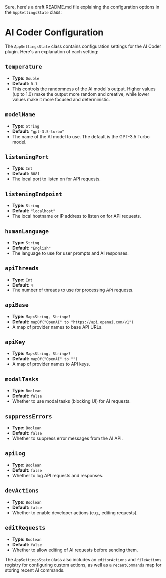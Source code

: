 Sure, here's a draft README.md file explaining the configuration options in the `AppSettingsState` class:

# AI Coder Configuration

The `AppSettingsState` class contains configuration settings for the AI Coder plugin. Here's an explanation of each
setting:

## `temperature`

- **Type:** `Double`
- **Default:** `0.1`
- This controls the randomness of the AI model's output. Higher values (up to 1.0) make the output more random and
  creative, while lower values make it more focused and deterministic.

## `modelName`

- **Type:** `String`
- **Default:** `"gpt-3.5-turbo"`
- The name of the AI model to use. The default is the GPT-3.5 Turbo model.

## `listeningPort`

- **Type:** `Int`
- **Default:** `8081`
- The local port to listen on for API requests.

## `listeningEndpoint`

- **Type:** `String`
- **Default:** `"localhost"`
- The local hostname or IP address to listen on for API requests.

## `humanLanguage`

- **Type:** `String`
- **Default:** `"English"`
- The language to use for user prompts and AI responses.

## `apiThreads`

- **Type:** `Int`
- **Default:** `4`
- The number of threads to use for processing API requests.

## `apiBase`

- **Type:** `Map<String, String>?`
- **Default:** `mapOf("OpenAI" to "https://api.openai.com/v1")`
- A map of provider names to base API URLs.

## `apiKey`

- **Type:** `Map<String, String>?`
- **Default:** `mapOf("OpenAI" to "")`
- A map of provider names to API keys.

## `modalTasks`

- **Type:** `Boolean`
- **Default:** `false`
- Whether to use modal tasks (blocking UI) for AI requests.

## `suppressErrors`

- **Type:** `Boolean`
- **Default:** `false`
- Whether to suppress error messages from the AI API.

## `apiLog`

- **Type:** `Boolean`
- **Default:** `false`
- Whether to log API requests and responses.

## `devActions`

- **Type:** `Boolean`
- **Default:** `false`
- Whether to enable developer actions (e.g., editing requests).

## `editRequests`

- **Type:** `Boolean`
- **Default:** `false`
- Whether to allow editing of AI requests before sending them.

The `AppSettingsState` class also includes an `editorActions` and `fileActions` registry for configuring custom actions,
as well as a `recentCommands` map for storing recent AI commands.